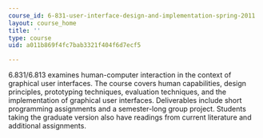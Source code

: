 ```yaml
---
course_id: 6-831-user-interface-design-and-implementation-spring-2011
layout: course_home
title: ''
type: course
uid: a011b869f4fc7bab3321f404f6d7ecf5

---
```

6.831/6.813 examines human-computer interaction in the context of graphical user interfaces. The course covers human capabilities, design principles, prototyping techniques, evaluation techniques, and the implementation of graphical user interfaces. Deliverables include short programming assignments and a semester-long group project. Students taking the graduate version also have readings from current literature and additional assignments.
